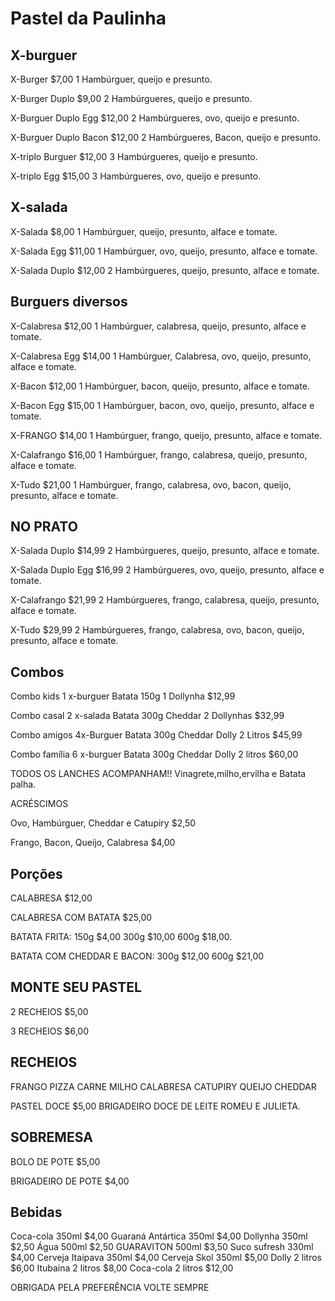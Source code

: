# Pastel da Paulinha

## X-burguer

X-Burger
$7,00
1 Hambúrguer, queijo e presunto.

X-Burger Duplo
$9,00
2 Hambúrgueres, queijo e presunto.

X-Burguer Duplo Egg
$12,00
2 Hambúrgueres, ovo, queijo e presunto.

X-Burguer Duplo Bacon
$12,00
2 Hambúrgueres, Bacon, queijo e presunto.

X-triplo Burguer
$12,00
3 Hambúrgueres, queijo e presunto.

X-triplo Egg
$15,00
3 Hambúrgueres, ovo, queijo e presunto.

## X-salada

X-Salada
$8,00
1 Hambúrguer, queijo, presunto, alface e tomate.

X-Salada Egg
$11,00
1 Hambúrguer, ovo, queijo, presunto, alface e tomate.

X-Salada Duplo
$12,00
2 Hambúrgueres, queijo, presunto, alface e tomate.

## Burguers diversos

X-Calabresa
$12,00
1 Hambúrguer, calabresa, queijo, presunto, alface e tomate.

X-Calabresa Egg
$14,00
1 Hambúrguer, Calabresa, ovo, queijo, presunto, alface e tomate.

X-Bacon
$12,00
1 Hambúrguer, bacon, queijo, presunto, alface e tomate.

X-Bacon Egg
$15,00
1 Hambúrguer, bacon, ovo, queijo, presunto, alface e tomate.

X-FRANGO
$14,00
1 Hambúrguer, frango, queijo, presunto, alface e tomate.

X-Calafrango
$16,00
1 Hambúrguer, frango, calabresa, queijo, presunto, alface e tomate.

X-Tudo
$21,00
1 Hambúrguer, frango, calabresa, ovo, bacon, queijo, presunto, alface e tomate.


## NO PRATO

X-Salada Duplo
$14,99
2 Hambúrgueres, queijo, presunto, alface e tomate.

X-Salada Duplo Egg
$16,99
2 Hambúrgueres, ovo, queijo, presunto, alface e tomate.

X-Calafrango
$21,99
2 Hambúrgueres, frango, calabresa, queijo, presunto, alface e tomate. 

X-Tudo
$29,99
2 Hambúrgueres, frango, calabresa, ovo, bacon, queijo, presunto, alface e tomate.

## Combos 


Combo kids
1 x-burguer
Batata 150g
1 Dollynha
$12,99

Combo casal
2 x-salada
Batata 300g
Cheddar
2 Dollynhas
$32,99

Combo amigos
4x-Burguer
Batata 300g
Cheddar
Dolly 2 Litros
$45,99

Combo família
6 x-burguer
Batata 300g
Cheddar
Dolly 2 litros
$60,00

TODOS OS LANCHES ACOMPANHAM!! Vinagrete,milho,ervilha e Batata palha.

ACRÉSCIMOS

Ovo, Hambúrguer, Cheddar e Catupiry
$2,50

Frango, Bacon, Queijo, Calabresa
$4,00


## Porções

CALABRESA
$12,00

CALABRESA COM BATATA
$25,00

BATATA FRITA:
150g $4,00
300g $10,00
600g $18,00.

BATATA COM CHEDDAR E BACON:
300g $12,00
600g $21,00


## MONTE SEU PASTEL 

2 RECHEIOS $5,00

3 RECHEIOS $6,00


## RECHEIOS 

FRANGO
PIZZA
CARNE
MILHO
CALABRESA
CATUPIRY
QUEIJO
CHEDDAR

PASTEL DOCE
$5,00
BRIGADEIRO
DOCE DE LEITE
ROMEU E JULIETA.


## SOBREMESA

BOLO DE POTE $5,00

BRIGADEIRO DE POTE $4,00


## Bebidas

Coca-cola 350ml $4,00
Guaraná Antártica 350ml $4,00
Dollynha 350ml $2,50
Água 500ml $2,50
GUARAVITON 500ml $3,50
Suco sufresh 330ml $4,00
Cerveja Itaipava 350ml $4,00
Cerveja Skol 350ml $5,00
Dolly 2 litros $6,00
Itubaina 2 litros $8,00
Coca-cola 2 litros $12,00

OBRIGADA PELA PREFERÊNCIA
VOLTE SEMPRE
